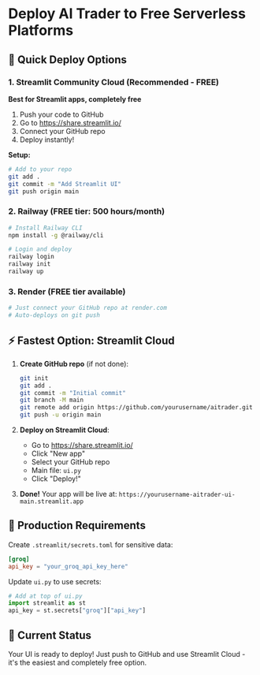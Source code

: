 # Deploy AI Trader to Free Serverless Platforms

## 🚀 Quick Deploy Options

### 1. Streamlit Community Cloud (Recommended - FREE)
**Best for Streamlit apps, completely free**

1. Push your code to GitHub
2. Go to https://share.streamlit.io/
3. Connect your GitHub repo
4. Deploy instantly!

**Setup:**
```bash
# Add to your repo
git add .
git commit -m "Add Streamlit UI"
git push origin main
```

### 2. Railway (FREE tier: 500 hours/month)
```bash
# Install Railway CLI
npm install -g @railway/cli

# Login and deploy
railway login
railway init
railway up
```

### 3. Render (FREE tier available)
```bash
# Just connect your GitHub repo at render.com
# Auto-deploys on git push
```

## ⚡ Fastest Option: Streamlit Cloud

1. **Create GitHub repo** (if not done):
   ```bash
   git init
   git add .
   git commit -m "Initial commit"
   git branch -M main
   git remote add origin https://github.com/yourusername/aitrader.git
   git push -u origin main
   ```

2. **Deploy on Streamlit Cloud**:
   - Go to https://share.streamlit.io/
   - Click "New app"
   - Select your GitHub repo
   - Main file: `ui.py`
   - Click "Deploy!"

3. **Done!** Your app will be live at: `https://yourusername-aitrader-ui-main.streamlit.app`

## 🔧 Production Requirements

Create `.streamlit/secrets.toml` for sensitive data:
```toml
[groq]
api_key = "your_groq_api_key_here"
```

Update `ui.py` to use secrets:
```python
# Add at top of ui.py
import streamlit as st
api_key = st.secrets["groq"]["api_key"]
```

## 📝 Current Status
Your UI is ready to deploy! Just push to GitHub and use Streamlit Cloud - it's the easiest and completely free option.
